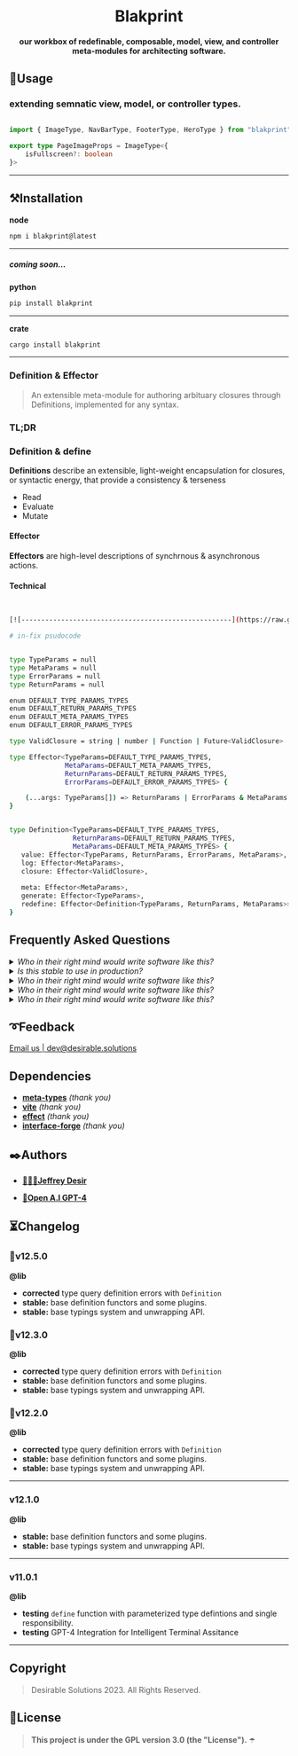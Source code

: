 <!-- ⚠️ This README has been generated from the file(s) "DOCUMENTATION.md" ⚠️--><h1 align="center">Blakprint</h1>

<h4 align="center">our workbox of redefinable, composable, model, view, and controller meta-modules for architecting software.</h4>

<h2>🔨Usage</h2>


<h3>extending semnatic view, model, or controller types.</h3>

```ts

import { ImageType, NavBarType, FooterType, HeroType } from "blakprint"

export type PageImageProps = ImageType<{
    isFullscreen?: boolean
}>
```
---






<h2>⚒️Installation</h2>

**node**

```bash
npm i blakprint@latest
```
---

##### coming soon...

**python**

```bash
pip install blakprint
```
---



**crate**

```bash
cargo install blakprint
```
---




<h3>Definition & Effector</h3>

> An extensible meta-module for authoring arbituary closures through Definitions, implemented for any syntax.


<h3>TL;DR</h3>


<h3>Definition & define</h3>

**Definitions** describe an extensible, light-weight encapsulation for closures, or syntactic energy, that provide a 
consistency & terseness 

* Read
* Evaluate
* Mutate
  


<h4>Effector</h4>

**Effectors** are high-level descriptions of synchrnous & asynchronous actions.

<h4>Technical</h4>

```bash


[![-----------------------------------------------------](https://raw.githubusercontent.com/andreasbm/readme/master/assets/lines/dark.png)]#in-fix-psudocode-

# in-fix psudocode 


type TypeParams = null
type MetaParams = null
type ErrorParams = null
type ReturnParams = null 

enum DEFAULT_TYPE_PARAMS_TYPES
enum DEFAULT_RETURN_PARAMS_TYPES
enum DEFAULT_META_PARAMS_TYPES
enum DEFAULT_ERROR_PARAMS_TYPES

type ValidClosure = string | number | Function | Future<ValidClosure> | Object | null | Error | Array 

type Effector<TypeParams=DEFAULT_TYPE_PARAMS_TYPES, 
              MetaParams=DEFAULT_META_PARAMS_TYPES,        
              ReturnParams=DEFAULT_RETURN_PARAMS_TYPES,
              ErrorParams=DEFAULT_ERROR_PARAMS_TYPES> {

    (...args: TypeParams[]) => ReturnParams | ErrorParams & MetaParams
}


type Definition<TypeParams=DEFAULT_TYPE_PARAMS_TYPES,
                ReturnParams=DEFAULT_RETURN_PARAMS_TYPES, 
                MetaParams=DEFAULT_META_PARAMS_TYPES> {
   value: Effector<TypeParams, ReturnParams, ErrorParams, MetaParams>,
   log: Effector<MetaParams>,
   closure: Effector<ValidClosure>,
   
   meta: Effector<MetaParams>,
   generate: Effector<TypeParams>,
   redefine: Effector<Definition<TypeParams, ReturnParams, MetaParams>>
}


```
<h2>Frequently Asked Questions</h2>

<details>
<summary><em>Who in their right mind would write software like this?</em></summary>

<em>Engineers who love to generalize.</em>

</details>

<details>
<summary><em>Is this stable to use in production?</em></summary>

<em>It depends.</em> The library is just a collection of small typescript modules, types, and plugins. 
It is very extensible, and is extremely high-level. There is no fancy-shmancy engine or compiler (technically,
the default effector functor uses <a href="">Effect</a> but its not required, the simplified option uses a generically typed identity function to abstract definition methods. 

</details>


<details>
<summary><em>Who in their right mind would write software like this?</em></summary>

<em>Engineers who love to generalize.</em>

</details>


<details>
<summary><em>Who in their right mind would write software like this?</em></summary>

<em>Engineers who love to generalize.</em>

</details>


<details>
<summary><em>Who in their right mind would write software like this?</em></summary>

<em>Engineers who love to generalize.</em>

</details>


<h2>➰Feedback</h2>

[Email us | dev@desirable.solutions](mailto:dev@desirable.solutions)
<h2>Dependencies</h2>

- [**meta-types**](https://npm.com/meta-types) _(thank you)_
- [**vite**](https://npm.com/meta-types) _(thank you)_
- [**effect**](https://npm.com/effect) _(thank you)_
- [**interface-forge**](https://npm.com/effect) _(thank you)_

<h2>✒️Authors</h2>

* [**👩🏿‍💻Jeffrey Desir**](https://desirable.solutions/team/jeffreydesir)
  
* [**🤖Open A.I GPT-4**](https://chat.openai.com)
<h2>⏳Changelog</h2>


### 🎉v12.5.0

**@lib**
- **corrected** type query definition errors with `Definition`
- **stable:** base definition functors and some plugins.
- **stable:** base typings system and unwrapping API.



### 🎉v12.3.0

**@lib**
- **corrected** type query definition errors with `Definition`
- **stable:** base definition functors and some plugins.
- **stable:** base typings system and unwrapping API.


### 🎉v12.2.0

**@lib**
- **corrected** type query definition errors with `Definition`
- **stable:** base definition functors and some plugins.
- **stable:** base typings system and unwrapping API.


---

### v12.1.0

**@lib**

- **stable:** base definition functors and some plugins.
- **stable:** base typings system and unwrapping API.


---

### v11.0.1

**@lib**

- **testing** `define` function with parameterized type defintions and single responsibility.
- **testing** GPT-4 Integration for Intelligent Terminal Assitance

---

<h2>Copyright</h2>

> Desirable Solutions 2023. All Rights Reserved. 
<h2>📜License</h2>

> **This project is under the GPL version 3.0 (the "License").** ☂️



